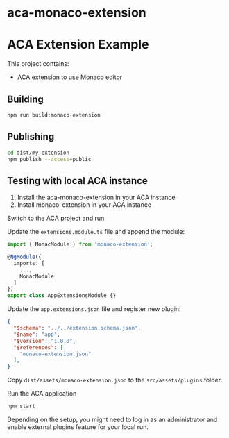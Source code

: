 # aca-monaco-extension


# ACA Extension Example

This project contains:

- ACA extension to use Monaco editor

## Building

```sh
npm run build:monaco-extension
```

## Publishing

```sh
cd dist/my-extension
npm publish --access=public
```

## Testing with local ACA instance

1. Install the aca-monaco-extension in your ACA instance
2. Install monaco-extension in your ACA instance

Switch to the ACA project and run:

Update the `extensions.module.ts` file and append the module:

```ts
import { MonacModule } from 'monaco-extension';

@NgModule({
  imports: [
    ...,
    MonacModule
  ]
})
export class AppExtensionsModule {}
```

Update the `app.extensions.json` file and register new plugin:

```json
{
  "$schema": "../../extension.schema.json",
  "$name": "app",
  "$version": "1.0.0",
  "$references": [
    "monaco-extension.json"
  ],
}
```

Copy `dist/assets/monaco-extension.json` to the `src/assets/plugins` folder.

Run the ACA application

```sh
npm start
```

Depending on the setup, you might need to log in as an administrator
and enable external plugins feature for your local run.
